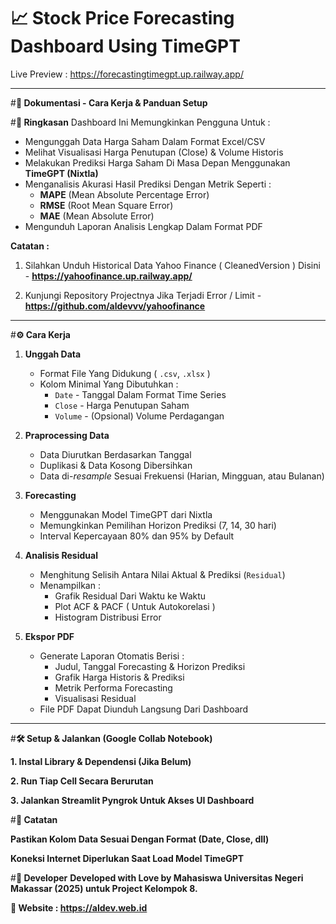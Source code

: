 # **📈 Stock Price Forecasting Dashboard Using TimeGPT**

Live Preview : https://forecastingtimegpt.up.railway.app/

---

#**📘 Dokumentasi - Cara Kerja & Panduan Setup**

#**📌 Ringkasan**
Dashboard Ini Memungkinkan Pengguna Untuk :
- Mengunggah Data Harga Saham Dalam Format Excel/CSV
- Melihat Visualisasi Harga Penutupan (Close) & Volume Historis
- Melakukan Prediksi Harga Saham Di Masa Depan Menggunakan **TimeGPT (Nixtla)**
- Menganalisis Akurasi Hasil Prediksi Dengan Metrik Seperti :
  - **MAPE** (Mean Absolute Percentage Error)
  - **RMSE** (Root Mean Square Error)
  - **MAE** (Mean Absolute Error)
- Mengunduh Laporan Analisis Lengkap Dalam Format PDF

**Catatan :**

1. Silahkan Unduh Historical Data Yahoo Finance ( CleanedVersion ) Disini - **https://yahoofinance.up.railway.app/**


2. Kunjungi Repository Projectnya Jika Terjadi Error / Limit - **https://github.com/aldevvv/yahoofinance**

---

#**⚙️ Cara Kerja**

1. **Unggah Data**
   - Format File Yang Didukung ( `.csv`, `.xlsx` )
   - Kolom Minimal Yang Dibutuhkan :
     - `Date` - Tanggal Dalam Format Time Series
     - `Close` - Harga Penutupan Saham
     - `Volume` - (Opsional) Volume Perdagangan

2. **Praprocessing Data**
   - Data Diurutkan Berdasarkan Tanggal
   - Duplikasi & Data Kosong Dibersihkan
   - Data di-*resample* Sesuai Frekuensi (Harian, Mingguan, atau Bulanan)

3. **Forecasting**
   - Menggunakan Model TimeGPT dari Nixtla
   - Memungkinkan Pemilihan Horizon Prediksi (7, 14, 30 hari)
   - Interval Kepercayaan 80% dan 95% by Default

4. **Analisis Residual**
   - Menghitung Selisih Antara Nilai Aktual & Prediksi (`Residual`)
   - Menampilkan :
     - Grafik Residual Dari Waktu ke Waktu
     - Plot ACF & PACF ( Untuk Autokorelasi )
     - Histogram Distribusi Error

5. **Ekspor PDF**
   - Generate Laporan Otomatis Berisi :
     - Judul, Tanggal Forecasting & Horizon Prediksi
     - Grafik Harga Historis & Prediksi
     - Metrik Performa Forecasting
     - Visualisasi Residual
   - File PDF Dapat Diunduh Langsung Dari Dashboard

---

#**🛠️ Setup & Jalankan (Google Collab Notebook)**

**1. Instal Library & Dependensi (Jika Belum)**

**2. Run Tiap Cell Secara Berurutan**

**3. Jalankan Streamlit Pyngrok Untuk Akses UI Dashboard**

#**📝 Catatan**

**Pastikan Kolom Data Sesuai Dengan Format (Date, Close, dll)**

**Koneksi Internet Diperlukan Saat Load Model TimeGPT**

#**👤 Developer**
**Developed with Love by Mahasiswa Universitas Negeri Makassar (2025) untuk Project Kelompok 8.**

**📎 Website : https://aldev.web.id**
